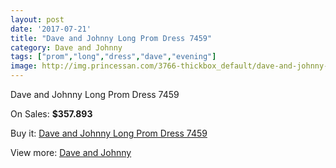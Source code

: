```yaml
---
layout: post
date: '2017-07-21'
title: "Dave and Johnny Long Prom Dress 7459"
category: Dave and Johnny
tags: ["prom","long","dress","dave","evening"]
image: http://img.princessan.com/3766-thickbox_default/dave-and-johnny-long-prom-dress-7459.jpg
---
```

Dave and Johnny Long Prom Dress 7459

On Sales: **$357.893**
<a href="https://www.princessan.com/en/dave-and-johnny/1727-dave-and-johnny-long-prom-dress-7459.html"><amp-img layout="responsive" width="600" height="600" src="//img.princessan.com/3766-thickbox_default/dave-and-johnny-long-prom-dress-7459.jpg" alt="Dave and Johnny Long Prom Dress 7459 0" /></a>
<a href="https://www.princessan.com/en/dave-and-johnny/1727-dave-and-johnny-long-prom-dress-7459.html"><amp-img layout="responsive" width="600" height="600" src="//img.princessan.com/3767-thickbox_default/dave-and-johnny-long-prom-dress-7459.jpg" alt="Dave and Johnny Long Prom Dress 7459 1" /></a>

Buy it: [Dave and Johnny Long Prom Dress 7459](https://www.princessan.com/en/dave-and-johnny/1727-dave-and-johnny-long-prom-dress-7459.html "Dave and Johnny Long Prom Dress 7459")

View more: [Dave and Johnny](https://www.princessan.com/en/16-dave-and-johnny "Dave and Johnny")